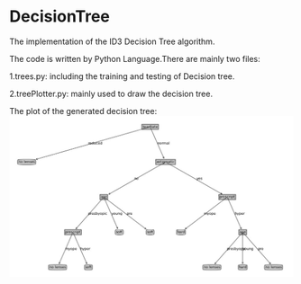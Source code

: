 DecisionTree
============

The implementation of the ID3 Decision Tree algorithm. 

The code is written by Python Language.There are mainly two files:

1.trees.py:   including the training and testing of Decision tree.

2.treePlotter.py:   mainly used to draw the decision tree.

The plot of the generated decision tree:
![The plot of decision tree](treePlot.jpg)
